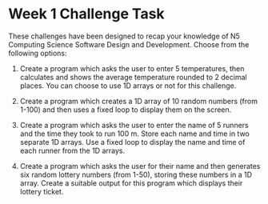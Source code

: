 # Week 1 Challenge Task

These challenges have been designed to recap your knowledge of N5 Computing Science Software Design and Development.
Choose from the following options:

1. Create a program which asks the user to enter 5 temperatures, then calculates and shows the average temperature rounded to 2 decimal places. You can choose to use 1D arrays or not for this challenge.

2. Create a program which creates a 1D array of 10 random numbers (from 1-100) and then uses a fixed loop to display them on the screen.

3. Create a program which asks the user to enter the name of 5 runners and the time they took to run 100 m. Store each name and time in two separate 1D arrays. Use a fixed loop to display the name and time of each runner from the 1D arrays.

4. Create a program which asks the user for their name and then generates six random lottery numbers (from 1-50), storing these numbers in a 1D array. Create a suitable output for this program which displays their lottery ticket.
